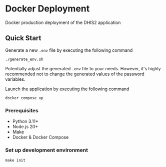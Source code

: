 # Docker Deployment

Docker production deployment of the DHIS2 application

## Quick Start

Generate a new `.env` file by executing the following command

```shell
./generate_env.sh
```

Potentially adjust the generated `.env` file to your needs. However, it's highly recommended not to change the generated values of the password variables.

Launch the application by executing the following command

```shell
docker compose up
```

### Prerequisites

- Python 3.11+
- Node.js 20+
- Make
- Docker & Docker Compose

### Set up development environment

```shell
make init
```
